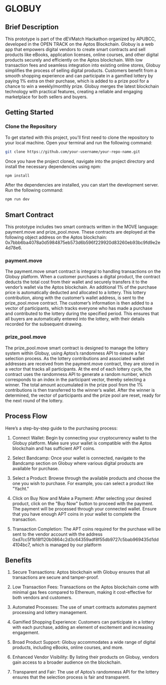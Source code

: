 # GLOBUY

## Brief Description

This prototype is part of the dEVMatch Hackathon organized by APUBCC, developed in the OPEN TRACK on the Aptos Blockchain. Globuy is a web app that empowers digital vendors to create smart contracts and sell products like eBooks, application licenses, online courses, and other digital products securely and efficiently on the Aptos blockchain. With low transaction fees and seamless integration into existing online stores, Globuy simplifies the process of selling digital products. Customers benefit from a smooth shopping experience and can participate in a gamified lottery by paying 1% extra on their purchase, which is added to a prize pool for a chance to win a weekly/monthly prize. Globuy merges the latest blockchain technology with practical features, creating a reliable and engaging marketplace for both sellers and buyers.

## Getting Started

### Clone the Repository

To get started with this project, you'll first need to clone the repository to your local machine. Open your terminal and run the following command:

```bash
git clone https://github.com/your-username/your-repo-name.git
```

Once you have the project cloned, navigate into the project directory and install the necessary dependencies using npm:

```bash
npm install
```

After the dependencies are installed, you can start the development server. Run the following command:

```bash
npm run dev
```

## Smart Contract
This prototype includes two smart contracts written in the MOVE language: payment.move and prize_pool.move. These contracts are deployed at the following object address on the Aptos blockchain: 0x7bbb6ba4078a0d5984875eb573d6b596f229920d83260eb93bc9fd9e2e4d78e6.

### payment.move
The payment.move smart contract is integral to handling transactions on the Globuy platform. When a customer purchases a digital product, the contract deducts the total cost from their wallet and securely transfers it to the vendor’s wallet via the Aptos blockchain. An additional 1% of the purchase price is automatically deducted and allocated to a lottery. This lottery contribution, along with the customer’s wallet address, is sent to the prize_pool.move contract. The customer’s information is then added to a vector of participants, which tracks everyone who has made a purchase and contributed to the lottery during the specified period. This ensures that all buyers are automatically entered into the lottery, with their details recorded for the subsequent drawing.

### prize_pool.move
The prize_pool.move smart contract is designed to manage the lottery system within Globuy, using Aptos’s randomness API to ensure a fair selection process. As the lottery contributions and associated wallet addresses are received from the payment.move contract, they are stored in a vector that tracks all participants. At the end of each lottery cycle, the contract uses the randomness API to generate a random number, which corresponds to an index in the participant vector, thereby selecting a winner. The total amount accumulated in the prize pool from the 1% contributions is then transferred to the winner’s wallet. After the winner is determined, the vector of participants and the prize pool are reset, ready for the next round of the lottery.

## Process Flow

Here’s a step-by-step guide to the purchasing process:

1. Connect Wallet: Begin by connecting your cryptocurrency wallet to the Globuy platform. Make sure your wallet is compatible with the Aptos blockchain and has sufficient APT coins.

2. Select Bandcamp: Once your wallet is connected, navigate to the Bandcamp section on Globuy where various digital products are available for purchase.

3. Select a Product: Browse through the available products and choose the one you wish to purchase. For example, you can select a product like "Yacht."

4. Click on Buy Now and Make a Payment: After selecting your desired product, click on the "Buy Now" button to proceed with the payment. The payment will be processed through your connected wallet. Ensure that you have enough APT coins in your wallet to complete the transaction.

5. Transaction Completion: The APT coins required for the purchase will be sent to the vendor account with the address 0xd7cc5f1b18f120b0864c2d3c64359adf8f55db9727c5bab969435d1dd4104bc7, which is managed by our platform

## Benefits

1. Secure Transactions: Aptos blockchain with Globuy ensures that all transactions are secure and tamper-proof.

2. Low Transaction Fees: Transactions on the Aptos blockchain come with minimal gas fees compared to Ethereum, making it cost-effective for both vendors and customers.

3. Automated Processes: The use of smart contracts automates payment processing and lottery management.

4. Gamified Shopping Experience: Customers can participate in a lottery with each purchase, adding an element of excitement and increasing engagement.

5. Broad Product Support: Globuy accommodates a wide range of digital products, including eBooks, online courses, and more.

6. Enhanced Vendor Visibility: By listing their products on Globuy, vendors gain access to a broader audience on the blockchain.

7. Transparent and Fair: The use of Aptos’s randomness API for the lottery ensures that the selection process is fair and transparent.
